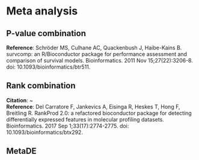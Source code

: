 # Meta analysis

## P-value combination
__Reference__: Schröder MS, Culhane AC, Quackenbush J, Haibe-Kains B. survcomp: an R/Bioconductor package for performance assessment and comparison of survival models. Bioinformatics. 2011 Nov 15;27(22):3206-8. doi: 10.1093/bioinformatics/btr511.

## Rank combination
__Citation__: ~  
__Reference__: Del Carratore F, Jankevics A, Eisinga R, Heskes T, Hong F, Breitling R. RankProd 2.0: a refactored bioconductor package for detecting differentially expressed features in molecular profiling datasets. Bioinformatics. 2017 Sep 1;33(17):2774-2775. doi: 10.1093/bioinformatics/btx292. 

## MetaDE

